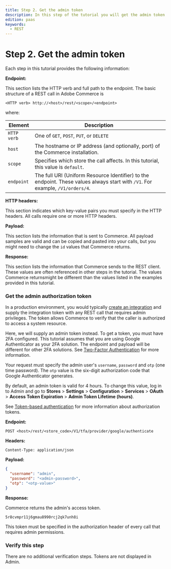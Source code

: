 ```yaml
---
title: Step 2. Get the admin token
description: In this step of the tutorial you will get the admin token
edition: paas
keywords:
  - REST
--- 
```

 
# Step 2. Get the admin token

Each step in this tutorial provides the following information:

**Endpoint:**

This section lists the HTTP verb and full path to the endpoint. The basic structure of a REST call in Adobe Commerce is

`<HTTP verb> http://<host>/rest/<scope>/<endpoint>`

where:

Element | Description
--- | ---
`HTTP verb` | One of `GET`, `POST`, `PUT`, or `DELETE`
`host` | The hostname or IP address (and optionally, port) of the Commerce installation.
`scope` | Specifies which store the call affects. In this tutorial, this value is `default`.
`endpoint` | The full URI (Uniform Resource Identifier) to the endpoint. These values always start with `/V1`. For example, `/V1/orders/4`.

**HTTP headers:**

This section indicates which key-value pairs you must specify in the HTTP headers. All calls require one or more HTTP headers.

**Payload:**

This section lists the information that is sent to Commerce. All payload samples are valid and can be copied and pasted into your calls, but you might need to change the `id` values that Commerce returns.

**Response:**

This section lists the information that Commerce sends to the REST client. These values are often referenced in other steps in the tutorial. The values Commerce returnsmight be different than the values listed in the examples provided in this tutorial.

### Get the admin authorization token

In a production environment, you would typically [create an integration](/get-started/create-integration) and supply the integration token with any REST call that requires admin privileges. The token allows Commerce to verify that the caller is authorized to access a system resource.

Here, we will supply an admin token instead. To get a token, you must have 2FA configured. This tutorial assumes that you are using Google Authenticator as your 2FA solution. The endpoint and payload will be different for other 2FA solutions. See [Two-Factor Authentication](https://developer.adobe.com/commerce/testing/functional-testing-framework/two-factor-authentication/) for more information.

Your request must specify the admin user's `username`, `password` and `otp` (one time password). The `otp` value is the six-digit authorization code that Google Authenticator generates.

By default, an admin token is valid for 4 hours. To change this value, log in to Admin and go to **Stores** > **Settings** > **Configuration** > **Services** > **OAuth** > **Access Token Expiration** > **Admin Token Lifetime (hours)**.

See [Token-based authentication](/get-started/authentication/gs-authentication-token) for more information about authorization tokens.

**Endpoint:**

`POST <host>/rest/<store_code>/V1/tfa/provider/google/authenticate`

**Headers:**

`Content-Type: application/json`

**Payload:**

```json
{
  "username": "admin",
  "password": "<admin-password>",
  "otp": "<otp-value>"
}
```

**Response:**

Commerce returns the admin's access token.

`5r8cvmpr11j6gmau8990rcj2qk7unh8i`

This token must be specified in the authorization header of every call that requires admin permissions.

### Verify this step

There are no additional verification steps. Tokens are not displayed in Admin.
